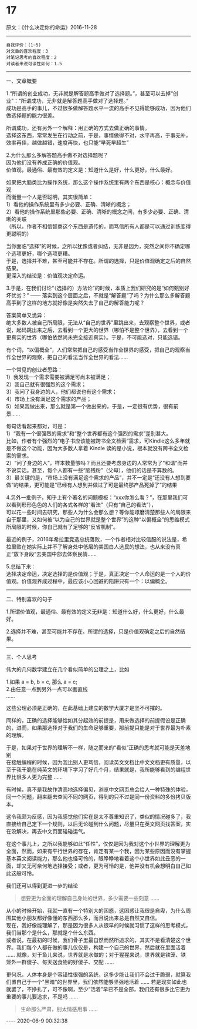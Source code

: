 # 17  

原文：《什么决定你的命运》2016-11-28  

<hr>  

```  
自我评价：(1~5)  
对文章的喜欢程度：3  
对笔记思考的喜欢程度：2  
对读者来说可读性如何：1.5  
```  

<hr>  

一、文章概要  

1.“所谓的创业成功，无非就是解答题高手做对了选择题。”，甚至可以去掉“创业”：“所谓成功，无非就是解答题高手做对了选择题。”  
成功是高手的事儿，不过很多做解答题水平一流的高手不见得能够成功，因为他们做选择题的能力很差。  

所谓成功，还有另外一个解释：用正确的方式去做正确的事情。  
选择这东西，常常发生在行动之前，于是，事情做得不对，水平再高，于事无补，效率再佳，越做越错，速度再快，也只能“早死早超生”  

2.为什么那么多解答题高手做不对选择题呢？  
因为他们没有养成正确的价值观。  
价值观，最通俗、最有效的定义是：知道什么是好，什么更好，什么最好。  

如果把大脑类比为操作系统，那么这个操作系统里有两个东西是核心：概念与价值观  
而衡量一个人是否聪明，其实很简单：  
1）看他的操作系统里有多少必要、正确、清晰的概念；  
2）看他的操作系统里那些必要、正确、清晰的概念之间，有多少必要、正确、清晰的关联  
（所以，作者不相信智商这个东西是遗传的，而笃信所有人都是可以通过训练变得更聪明的）  

当你面临“选择”的时候，之所以犹豫或者纠结，无非是因为，突然之间你不确定哪个选项更好，哪个选项更糟。  
于是，选择并不难，甚至可能并不存在。所谓的选择，只是价值观确定之后的自然结果。  
更深入的结论是：价值观决定命运。  

3.于是，在我们讨论“（选择的）方法论”的时候，本质上我们研究的是“如何甄别好坏优劣？” —— 落实到这个层面之后，不就是“解答题”了吗？为什么那么多解答题高手到了这样的地方就好像是突然失去了自己的解答能力呢？  

答案简单又诡异：  
绝大多数人被自己所局限，无法从“自己的世界”里跳出来，去观察整个世界，或者说，起码跳出来之后，去看到一个更大的世界（哪怕不是整个世界），去看到一个更真实的世界（哪怕依然尚未完全接近真实）。于是，不可能选对，只能选错。  

有个词，“以偏概全”，人们常常把自己的感受当作全世界的感受，把自己的观察当作全世界的观察，把自己的看法当作全世界的看法……  

一个常见的创业者思路：  
1）我发现一个需求需要被满足可尚未被满足；  
2）我自己就有很强烈的这个需求；  
3）我问了我身边的人，他们都说也有这个需求；  
4）市场上没有满足这个需求的产品；  
5）如果我做出来，那么就是第一个做出来的，于是，一定很有优势，很有前景……  

每句话看起来都对，可是：  
1）“我有一个很强烈的需求”和“整个世界都有这个强烈的需求”差别甚大。  
比如，作者有个强烈的“电子书应该能被跨书全文检索”需求，可Kindle这么多年就是不做这个功能，因为大多数人拿着 Kindle 读的是小说，根本就没有跨书全文检索的需求。  
2）“问了身边的人”，样本数量够吗？而且还要考虑身边的人常常为了“和谐”而并不说实话。甚至，每个人都有一些“脑残粉”（父母），他们的话是不算数的。  
3）最关键的是，“市场上没有满足这个需求的产品”，并不一定是“还没有人想到要做”的结果，更可能是“已经有人想到并做过了可是最终那产品死掉了”的结果  

4.另外一批例子，知乎上有个著名的问题模板：“xxx你怎么看？”，在那里我们可以看到形形色色的人们的各式各样的“看法”（只有“自己的看法”），  
可以花一些时间去研究，那些人为什么会那么想？等你能琢磨清楚那些人的局限来自于那里，又如何被“以为自己的世界就是整个世界”的这种“以偏概全”的思维模式所局限的时候，你自己就有了足够的“反省机制”。  

最近的例子，2016年希拉里竞选总统落败，一个作者相对比较信服的说法是，希拉里败在她实际上并不了解身处中低层的美国白人选民的想法，也从来没有真正“放下身段”去美国中部去体察民情……  

5.总结下来：  
选择决定命运，决定选择的是价值观；于是，真正决定一个人命运的是一个人的价值观。价值观养成过程中，最应该小心回避的陷阱只有一个：以偏概全。  

<hr>  

二、特别喜欢的句子  

1.所谓价值观，最通俗、最有效的定义无非是：知道什么好，什么更好，什么最好。  

2.选择并不难，甚至可能并不存在。所谓的选择，只是价值观确定之后的自然结果。  

<hr>  

三、个人思考  

伟大的几何数学建立在几个看似简单的公理之上，比如  

1.如果 a = b, b = c, 那么 a = c;  
2.由任意一点到另外一点可以画直线  
……  

这些公理必须是正确的，在此基础上建立的数学大厦才是坚不可摧的。  

同样的，正确的选择能够恰如其分起效的前提是，用来做选择的前提假设是正确的，进而，如果那选择对于我们的生命足够重要，那前提只能是对于世界最为朴素的理解。  

于是，如果对于世界的理解不一样，随之而来的“看似”正确的思考就可能是天差地别  
在接触编程的时候，因为我比别人更笃信，阅读英文文档比中文文档更有质量，以至于我干脆在纯英文的环境下学习了好几个月，结果就是，我所能够看到的编程世界比很多人更为完整 ……  

有时候，真不是我故作清高地选择偏见，浏览中文网页总会给人一种特殊的体验，同一个问题，翻来翻去查阅不同的网页，得到的只不过是同一份资料的多份拷贝版本。  

这令我颇为反感，因为我感觉他们实在是太不尊重知识了，类似的情况碰多了，我直接给自己定下一个规则，以后无论碰到什么问题，尽量只在英文网页找答案，实在没解决，再去中文页面碰碰运气。  

在这个事儿上，之所以我能够如此“任性”，仅仅是因为我对这个小世界的理解更为全面，然而，如果有平行世界的存在，肯定有某一个我，因为某些原因而没有掌握基本英文阅读能力，那么他也怪可怜的，眼睁睁地看着这个小世界如此丑恶的一面，却又无可奈何地选择接受；或者，更为可怜的是，他并没有机会想明白自己如此这般可怜。  

我们还可以得到更进一步的结论  

> 想要更为全面的理解自己身处的世界，多少需要一些刻意 ……  

从小的时候开始，我就一直有一个特别大的困惑，这困惑让我很是自卑，为什么周围其他小朋友都好像懂的东西那么多，而且说出来总是自然又自信。  
现在，我好像能理解了，那是因为很多人从很早的时候就习惯了这样的思考模式，我们当那个是什么，那就是个什么东西。  
或者说，在最初的时候，我们骨子里最自然而然所追求的，其实不是看清楚这个世界。我们每个人都在做的事儿仅仅是，构建一个自己的世界，然后就在里面活着 …… 就像，对于鱼儿来说，世界就是水做的；对于猩猩来说，世界就是铁笼、铁笼外一群傻子、每天送食物的好傻子、交配 ……  

更何况，人体本身是个容错性很强的系统，这多少能让我们不会过于脆弱，就算我们置自己于一个"黑暗"的世界里，我们依然能够坚强地活着 …… 若是现实如此也就罢了，不挣扎了，可不像啊，至少“活着”早已不是全部，我们还有很多比它更为重要的事儿要追求，不是吗 ……  

> 生命那么严肃，别太情感用事 ……  

 ---- 2020-06-9 00:32:38  
